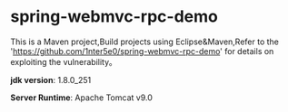 # spring-webmvc-rpc-demo
This is a Maven project,Build projects using Eclipse&Maven,Refer to the 'https://github.com/1nter5e0/spring-webmvc-rpc-demo' for details on exploiting the vulnerability。<br>

**jdk version**: 1.8.0_251<br>

**Server Runtime**: Apache Tomcat v9.0<br>